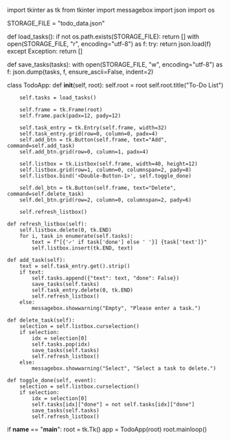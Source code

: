 import tkinter as tk
from tkinter import messagebox
import json
import os

STORAGE_FILE = "todo_data.json"

def load_tasks():
    if not os.path.exists(STORAGE_FILE):
        return []
    with open(STORAGE_FILE, "r", encoding="utf-8") as f:
        try:
            return json.load(f)
        except Exception:
            return []

def save_tasks(tasks):
    with open(STORAGE_FILE, "w", encoding="utf-8") as f:
        json.dump(tasks, f, ensure_ascii=False, indent=2)

class TodoApp:
    def __init__(self, root):
        self.root = root
        self.root.title("To-Do List")

        self.tasks = load_tasks()

        self.frame = tk.Frame(root)
        self.frame.pack(padx=12, pady=12)

        self.task_entry = tk.Entry(self.frame, width=32)
        self.task_entry.grid(row=0, column=0, padx=4)
        self.add_btn = tk.Button(self.frame, text="Add", command=self.add_task)
        self.add_btn.grid(row=0, column=1, padx=4)

        self.listbox = tk.Listbox(self.frame, width=40, height=12)
        self.listbox.grid(row=1, column=0, columnspan=2, pady=8)
        self.listbox.bind('<Double-Button-1>', self.toggle_done)

        self.del_btn = tk.Button(self.frame, text="Delete", command=self.delete_task)
        self.del_btn.grid(row=2, column=0, columnspan=2, pady=6)

        self.refresh_listbox()

    def refresh_listbox(self):
        self.listbox.delete(0, tk.END)
        for i, task in enumerate(self.tasks):
            text = f"[{'✓' if task['done'] else ' '}] {task['text']}"
            self.listbox.insert(tk.END, text)

    def add_task(self):
        text = self.task_entry.get().strip()
        if text:
            self.tasks.append({"text": text, "done": False})
            save_tasks(self.tasks)
            self.task_entry.delete(0, tk.END)
            self.refresh_listbox()
        else:
            messagebox.showwarning("Empty", "Please enter a task.")

    def delete_task(self):
        selection = self.listbox.curselection()
        if selection:
            idx = selection[0]
            self.tasks.pop(idx)
            save_tasks(self.tasks)
            self.refresh_listbox()
        else:
            messagebox.showwarning("Select", "Select a task to delete.")

    def toggle_done(self, event):
        selection = self.listbox.curselection()
        if selection:
            idx = selection[0]
            self.tasks[idx]["done"] = not self.tasks[idx]["done"]
            save_tasks(self.tasks)
            self.refresh_listbox()

if __name__ == "__main__":
    root = tk.Tk()
    app = TodoApp(root)
    root.mainloop()
